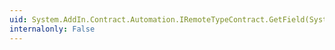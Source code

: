 ```yaml
---
uid: System.AddIn.Contract.Automation.IRemoteTypeContract.GetField(System.String,System.Reflection.BindingFlags)
internalonly: False
---
```

